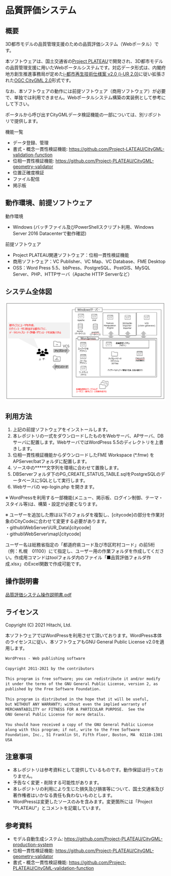 # 品質評価システム

## 概要

3D都市モデルの品質管理支援のための品質評価システム（Webポータル）です。

本ソフトウェアは、国土交通省の[Project PLATEAU](https://www.mlit.go.jp/plateau/)で開発され、3D都市モデルの品質管理支援に用いたWebポータルシステムです。対応データ形式は、内閣府地方創生推進事務局が定めた[i-都市再生技術仕様案 v2.0 (i-UR 2.0)](https://www.chisou.go.jp/tiiki/toshisaisei/itoshisaisei/iur/)に従い拡張された[OGC CityGML 2.0](https://www.ogc.org/standards/citygml)形式です。

なお、本ソフトウェアの動作には前提ソフトウェア（商用ソフトウェア）が必要で、単独では利用できません。Webポータルシステム構築の実装例として参考にして下さい。

ポータルから呼び出すCityGMLデータ検証機能の一部については、別リポジトリで提供します。

機能一覧
* データ登録、管理
* 書式・概念一貫性検証機能: https://github.com/Project-LATEAU/CityGML-validation-function
* 位相一貫性検証機能: https://github.com/Project-PLATEAU/CityGML-geometry-validator
* 位置正確度検証
* ファイル配信
* 掲示板

## 動作環境、前提ソフトウェア

動作環境

* Windows (バッチファイル及びPowerShellスクリプト利用、Windows Server 2016 Datacenterで動作確認)

前提ソフトウェア

* Project PLATEAU関連ソフトウェア：位相一貫性検証機能
* 商用ソフトウェア：VC Publisher、VC Map、VC Database、FME Desktop
* OSS：Word Press 5.5、bbPress、PostgreSQL、PostGIS、MySQL Server、PHP、HTTPサーバ（Apache HTTP Serverなど）

## システム全体図

![001](./doc/001.png)
    
## 利用方法
1.	上記の前提ソフトウェアをインストールします。
1.	本レポジトリの一式をダウンロードしたものをWebサーバ、APサーバ、DBサーバに配置します。WebサーバではWordPress 5.5のディレクトリを上書きします。
1.	位相一貫性検証機能からダウンロードしたFME Workspace (*.fmw) をAPServer/batフォルダに配置します。
1.	ソース中の*****文字列を環境に合わせて置換します。
1.	DBServerフォルダ下のPG_CREATE_STATUS_TABLE.sqlをPostgreSQLのデータベースにSQLとして実行します。
1.	Webサーバの wp-login.php を開きます。

<p>※ WordPressを利用する一部機能(メニュー、掲示板、ログイン制御、テーマ・スタイル等)は、構築・設定が必要となります。</p>
<p>※ ユーザーを追加した際は以下のフォルダを複製し、[citycode]の部分を作業対象のCityCodeに合わせて変更する必要があります。<br>
    ・github\WebServer\iUR_Data\[citycode]<br>
    ・github\WebServer\map\[citycode]</p>
   ユーザー名は総務省指定の「都道府県コード及び市区町村コード」の前5桁（例：札幌　01100）にて指定し、ユーザー用の作業フォルダを作成してください。作成用コマンドはtoolフォルダ内のファイル「■品質評価フォルダ作成.xlsx」のExcel関数で作成可能です。

## 操作説明書
[品質評価システム操作説明書.pdf](/doc/品質評価システム操作説明書.pdf)

## ライセンス

Copyright (C) 2021 Hitachi, Ltd.

本ソフトウェアではWordPressを利用させて頂いております。WordPress本体のライセンスに従い、本ソフトウェアもGNU General Public License v2.0を適用します。

    WordPress - Web publishing software

    Copyright 2011-2021 by the contributors

    This program is free software; you can redistribute it and/or modify
    it under the terms of the GNU General Public License, version 2, as
    published by the Free Software Foundation.

    This program is distributed in the hope that it will be useful,
    but WITHOUT ANY WARRANTY; without even the implied warranty of
    MERCHANTABILITY or FITNESS FOR A PARTICULAR PURPOSE.  See the
    GNU General Public License for more details.

    You should have received a copy of the GNU General Public License
    along with this program; if not, write to the Free Software
    Foundation, Inc., 51 Franklin St, Fifth Floor, Boston, MA  02110-1301  USA

## 注意事項

* 本レポジトリは参考資料として提供しているものです。動作保証は行っておりません。
* 予告なく変更・削除する可能性があります。
* 本レポジトリの利用により生じた損失及び損害等について、国土交通省及び著作権者はいかなる責任も負わないものとします。
* WordPressは変更したソースのみを含みます。変更箇所には「Project "PLATEAU"」とコメントを記載しています。

## 参考資料

* モデル自動生成システム: https://github.com/Project-PLATEAU/CityGML-production-system
* 位相一貫性検証機能: https://github.com/Project-PLATEAU/CityGML-geometry-validator
* 書式・概念一貫性検証機能: https://github.com/Project-PLATEAU/CityGML-validation-function

